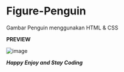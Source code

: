 # Figure-Penguin
Gambar Penguin menggunakan HTML &amp; CSS

**PREVIEW**


![image](https://user-images.githubusercontent.com/79729674/162983193-91bfca95-0d2a-4d27-8558-c3dfac6cf2cd.png)

**_Happy Enjoy and Stay Coding_**
